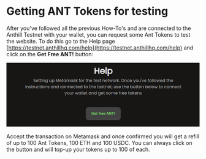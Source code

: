 # Getting ANT Tokens for testing

After you've followed all the previous How-To's and are connected to the Anthill Testnet with your wallet, you can request some Ant Tokens to test the website. To do this go to the Help page [https://testnet.anthillhq.com/help](https://testnet.anthillhq.com/help) and click on the **Get Free ANT!** button:

![](../.gitbook/assets/image%20%2817%29.png)

Accept the transaction on Metamask and once confirmed you will get a refill of up to 100 Ant Tokens, 100 ETH and 100 USDC. You can always click on the button and will top-up your tokens up to 100 of each.

